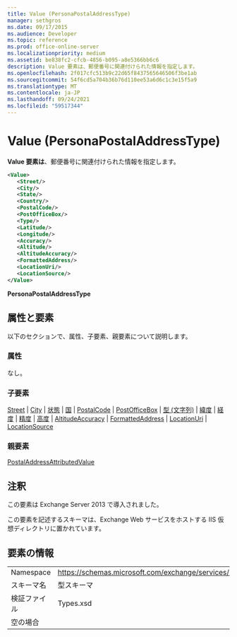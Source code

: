 ```yaml
---
title: Value (PersonaPostalAddressType)
manager: sethgros
ms.date: 09/17/2015
ms.audience: Developer
ms.topic: reference
ms.prod: office-online-server
ms.localizationpriority: medium
ms.assetid: be838fc2-cfcb-4856-b095-a8e5366bb6c6
description: Value 要素は、郵便番号に関連付けられた情報を指定します。
ms.openlocfilehash: 2f017cfc513b9c22d65f8437565646506f3be1ab
ms.sourcegitcommit: 54f6cd5a704b36b76d110ee53a6d6c1c3e15f5a9
ms.translationtype: MT
ms.contentlocale: ja-JP
ms.lasthandoff: 09/24/2021
ms.locfileid: "59517344"
---
```

# <a name="value-personapostaladdresstype"></a>Value (PersonaPostalAddressType)

**Value 要素は**、郵便番号に関連付けられた情報を指定します。 
  
```XML
<Value>
   <Street/>
   <City/>
   <State/>
   <Country/>
   <PostalCode/>
   <PostOfficeBox/>
   <Type/>
   <Latitude/>
   <Longitude/>
   <Accuracy/>
   <Altitude/>
   <AltitudeAccuracy/>
   <FormattedAddress/>
   <LocationUri/>
   <LocationSource/>
</Value>
```

**PersonaPostalAddressType**

## <a name="attributes-and-elements"></a>属性と要素

以下のセクションで、属性、子要素、親要素について説明します。
  
### <a name="attributes"></a>属性

なし。
  
### <a name="child-elements"></a>子要素

[Street](street.md)  | [City](city.md)  | [状態](state-ex15websvcsotherref.md)  | [国](country.md)  | [PostalCode](postalcode.md)  | [PostOfficeBox](postofficebox.md)  | [型 (文字列)](type-string.md)  | [緯度](latitude.md)  | [経度](longitude.md)  | [精度](accuracy.md)  | [高度](altitude.md)  | [AltitudeAccuracy](altitudeaccuracy.md)  | [FormattedAddress](formattedaddress.md)  | [LocationUri](locationuri.md)  | [LocationSource](locationsource.md)
  
### <a name="parent-elements"></a>親要素

[PostalAddressAttributedValue](postaladdressattributedvalue.md)
  
## <a name="remarks"></a>注釈

この要素は Exchange Server 2013 で導入されました。
  
この要素を記述するスキーマは、Exchange Web サービスをホストする IIS 仮想ディレクトリに置かれています。
  
## <a name="element-information"></a>要素の情報

|||
|:-----|:-----|
|Namespace  <br/> |https://schemas.microsoft.com/exchange/services/2006/types  <br/> |
|スキーマ名  <br/> |型スキーマ  <br/> |
|検証ファイル  <br/> |Types.xsd  <br/> |
|空の場合  <br/> ||
   

